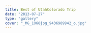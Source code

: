 ```yaml
---
title: Best of UtahColorado Trip
date: "2013-07-27"
type: "gallery"
cover: "_MG_1068jpg_9436989942_o.jpg"
---
```

